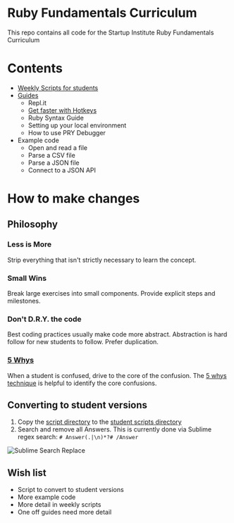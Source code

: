 # Ruby Fundamentals Curriculum
This repo contains all code for the Startup Institute Ruby Fundamentals Curriculum


# Contents
- [Weekly Scripts for students](weekly_scripts)
- [Guides](one_off_guides)
  - Repl.it
  - [Get faster with Hotkeys](one_off_guides/computer_hotkeys.md)
  - Ruby Syntax Guide
  - Setting up your local environment
  - How to use PRY Debugger
- Example code
  - Open and read a file
  - Parse a CSV file
  - Parse a JSON file
  - Connect to a JSON API




# How to make changes

## Philosophy
### Less is More
Strip everything that isn't strictly necessary to learn the concept.

### Small Wins
Break large exercises into small components.  Provide explicit steps and milestones.

### Don't D.R.Y. the code
Best coding practices usually make code more abstract.  Abstraction is hard follow for new students to follow.  Prefer duplication.

### [5 Whys](https://en.wikipedia.org/wiki/5_Whys)
When a student is confused, drive to the core of the confusion.  The [5 whys technique](https://en.wikipedia.org/wiki/5_Whys) is helpful to identify the core confusions.


## Converting to student versions
1) Copy the [script directory](weekly_scripts) to the [student scripts directory](weekly_scripts_scripts_student_version)  
2) Search and remove all Answers. This is currently done via Sublime regex search: `# Answer(.|\n)*?# /Answer`

![Sublime Search Replace](https://www.evernote.com/shard/s358/sh/86da6f33-9b13-4206-8086-d9d40179e697/7cb290d9d7b1e7c1/res/eb3b32c6-647e-44fb-a9da-8d93e711b04b/skitch.png)

## Wish list
- Script to convert to student versions
- More example code
- More detail in weekly scripts
- One off guides need more detail
